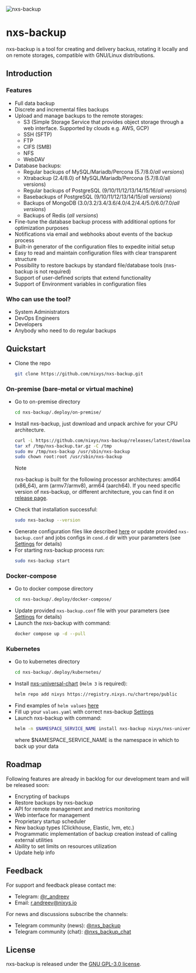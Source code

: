 ![nxs-backup](https://github.com/nixys/go-nxs-backup/assets/28505813/6aa03e3a-db3d-4f34-952b-91cab5fbe49e)

# nxs-backup

nxs-backup is a tool for creating and delivery backus, rotating it locally and on remote storages, compatible with
GNU/Linux distributions.

## Introduction

### Features

- Full data backup
- Discrete and incremental files backups
- Upload and manage backups to the remote storages:
    - S3 (Simple Storage Service that provides object storage through a web interface. Supported by clouds e.g. AWS,
      GCP)
    - SSH (SFTP)
    - FTP
    - CIFS (SMB)
    - NFS
    - WebDAV
- Database backups:
    - Regular backups of MySQL/Mariadb/Percona (5.7/8.0/_all versions_)
    - Xtrabackup (2.4/8.0) of MySQL/Mariadb/Percona (5.7/8.0/all versions)
    - Regular backups of PostgreSQL (9/10/11/12/13/14/15/16/_all versions_)
    - Basebackups of PostgreSQL (9/10/11/12/13/14/15/_all versions_)
    - Backups of MongoDB (3.0/3.2/3.4/3.6/4.0/4.2/4.4/5.0/6.0/7.0/_all versions_)
    - Backups of Redis (_all versions_)
- Fine-tune the database backup process with additional options for optimization purposes
- Notifications via email and webhooks about events of the backup process
- Built-in generator of the configuration files to expedite initial setup
- Easy to read and maintain configuration files with clear transparent structure
- Possibility to restore backups by standard file/database tools (nxs-backup is not required)
- Support of user-defined scripts that extend functionality
- Support of Environment variables in configuration files

### Who can use the tool?

- System Administrators
- DevOps Engineers
- Developers
- Anybody who need to do regular backups

## Quickstart

- Clone the repo
  ```sh
  git clone https://github.com/nixys/nxs-backup.git
  ```
  
### On-premise (bare-metal or virtual machine)

- Go to on-premise directory
  ```sh
  cd nxs-backup/.deploy/on-premise/
  ```
- Install nxs-backup, just download and unpack archive for your CPU architecture.
  ```sh
  curl -L https://github.com/nixys/nxs-backup/releases/latest/download/nxs-backup-amd64.tar.gz -o /tmp/nxs-backup.tar.gz
  tar xf /tmp/nxs-backup.tar.gz -C /tmp
  sudo mv /tmp/nxs-backup /usr/sbin/nxs-backup
  sudo chown root:root /usr/sbin/nxs-backup
  ```
  > [!NOTE]
  > nxs-backup is built for the following processor architectures: amd64 (x86_64), arm (armv7/armv8), arm64 (aarch64).
  > If you need specific version of nxs-backup, or different architecture, you can find it
  on [release page](https://github.com/nixys/nxs-backup/releases).
- Check that installation successful:
  ```sh
  sudo nxs-backup --version
  ```
- Generate configuration files like described [here](docs/USEFUL_INFO.md#generate-configuration-files) or update
  provided `nxs-backup.conf` and jobs configs in `cond.d` dir with your parameters (see [Settings](/docs/settings/README.md) for details)
- For starting nxs-backup process run:
  ```sh
  sudo nxs-backup start
  ```

### Docker-compose

- Go to docker compose directory
  ```sh
  cd nxs-backup/.deploy/docker-compose/
  ```
- Update provided `nxs-backup.conf` file with your parameters (see [Settings](/docs/settings/README.md) for details)
- Launch the nxs-backup with command:
  ```sh
  docker compose up -d --pull
  ```

### Kubernetes

- Go to kubernetes directory
  ```sh
  cd nxs-backup/.deploy/kubernetes/
  ```
- Install [nxs-universal-chart](https://github.com/nixys/nxs-universal-chart) (`Helm 3` is required):
  ```sh
  helm repo add nixys https://registry.nixys.ru/chartrepo/public
  ```
- Find examples of `helm values` [here](/docs/example/kubernetes/README.md)
- Fill up your `values.yaml` with correct nxs-backup [Settings](/docs/settings/README.md)
- Launch nxs-backup with command:
  ```sh
  helm -n $NAMESPACE_SERVICE_NAME install nxs-backup nixys/nxs-universal-chart -f values.yaml
  ```
  where $NAMESPACE_SERVICE_NAME is the namespace in which to back up your data

## Roadmap

Following features are already in backlog for our development team and will be released soon:

- Encrypting of backups
- Restore backups by nxs-backup
- API for remote management and metrics monitoring
- Web interface for management
- Proprietary startup scheduler
- New backup types (Clickhouse, Elastic, lvm, etc.)
- Programmatic implementation of backup creation instead of calling external utilities
- Ability to set limits on resources utilization
- Update help info

## Feedback

For support and feedback please contact me:

- Telegram: [@r_andreev](https://t.me/r_andreev)
- Email: r.andreev@nixys.io

For news and discussions subscribe the channels:

- Telegram community (news): [@nxs_backup](https://t.me/nxs_backup)
- Telegram community (chat): [@nxs_backup_chat](https://t.me/nxs_backup_chat)

## License

nxs-backup is released under the [GNU GPL-3.0 license](LICENSE).
